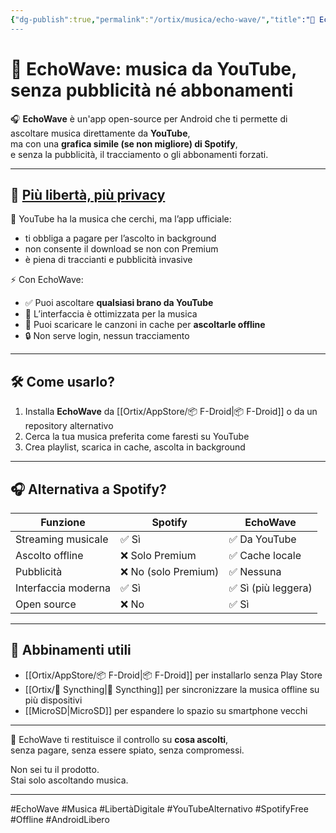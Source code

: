 ```yaml
---
{"dg-publish":true,"permalink":"/ortix/musica/echo-wave/","title":"🎵 EchoWave: musica da YouTube, senza pubblicità né abbonamenti","tags":["EchoWave","Musica","SovranitàDigitale","OpenSource","Android","Offline","YouTube"]}
---
```



# 🎵 EchoWave: musica da YouTube, senza pubblicità né abbonamenti

🎧 **EchoWave** è un'app open-source per Android che ti permette di ascoltare musica direttamente da **YouTube**,  
ma con una **grafica simile (se non migliore) di Spotify**,  
e senza la pubblicità, il tracciamento o gli abbonamenti forzati.

---

## 🔐 <u>Più libertà, più privacy</u>

🎯 YouTube ha la musica che cerchi, ma l’app ufficiale:
- ti obbliga a pagare per l’ascolto in background  
- non consente il download se non con Premium  
- è piena di traccianti e pubblicità invasive

⚡ Con EchoWave:
- ✅ Puoi ascoltare **qualsiasi brano da YouTube**  
- 📲 L’interfaccia è ottimizzata per la musica  
- 🎵 Puoi scaricare le canzoni in cache per **ascoltarle offline**  
- 🔒 Non serve login, nessun tracciamento

---

## 🛠️ Come usarlo?

1. Installa **EchoWave** da [[Ortix/AppStore/📦 F-Droid\|📦 F-Droid]] o da un repository alternativo
2. Cerca la tua musica preferita come faresti su YouTube
3. Crea playlist, scarica in cache, ascolta in background

---

## 🎧 Alternativa a Spotify?

| Funzione             | Spotify             | EchoWave           |
| -------------------- | ------------------- | ------------------ |
| Streaming musicale   | ✅ Sì                | ✅ Da YouTube       |
| Ascolto offline      | ❌ Solo Premium      | ✅ Cache locale     |
| Pubblicità           | ❌ No (solo Premium) | ✅ Nessuna          |
| Interfaccia moderna  | ✅ Sì                | ✅ Sì (più leggera) |
| Open source          | ❌ No                | ✅ Sì               |

---

## 🔗 Abbinamenti utili

- [[Ortix/AppStore/📦 F-Droid\|📦 F-Droid]] per installarlo senza Play Store  
- [[Ortix/🔄 Syncthing\|🔄 Syncthing]] per sincronizzare la musica offline su più dispositivi  
- [[MicroSD\|MicroSD]] per espandere lo spazio su smartphone vecchi

---

🎯 EchoWave ti restituisce il controllo su **cosa ascolti**,  
senza pagare, senza essere spiato, senza compromessi.

Non sei tu il prodotto.  
Stai solo ascoltando musica.

---

#EchoWave #Musica #LibertàDigitale #YouTubeAlternativo #SpotifyFree #Offline #AndroidLibero
